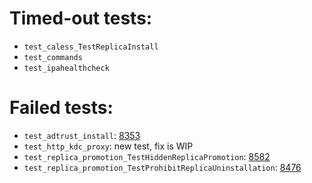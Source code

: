 # Timed-out tests:
- `test_caless_TestReplicaInstall` 
- `test_commands` 
- `test_ipahealthcheck` 
# Failed tests:
- `test_adtrust_install`: [8353](https://pagure.io/freeipa/issue/8353)
- `test_http_kdc_proxy`: new test, fix is WIP
- `test_replica_promotion_TestHiddenReplicaPromotion`: [8582](https://pagure.io/freeipa/issue/8582)
- `test_replica_promotion_TestProhibitReplicaUninstallation`: [8476](https://pagure.io/freeipa/issue/8476)
